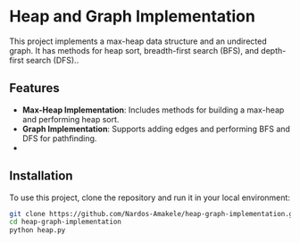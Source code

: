 # Heap and Graph Implementation
This project implements a max-heap data structure and an undirected graph. It has methods for heap sort, breadth-first search (BFS), and depth-first search (DFS)..

## Features
- **Max-Heap Implementation**: Includes methods for building a max-heap and performing heap sort.
- **Graph Implementation**: Supports adding edges and performing BFS and DFS for pathfinding.
- 
## Installation
To use this project, clone the repository and run it in your local environment:

```bash
git clone https://github.com/Nardos-Amakele/heap-graph-implementation.git
cd heap-graph-implementation
python heap.py
